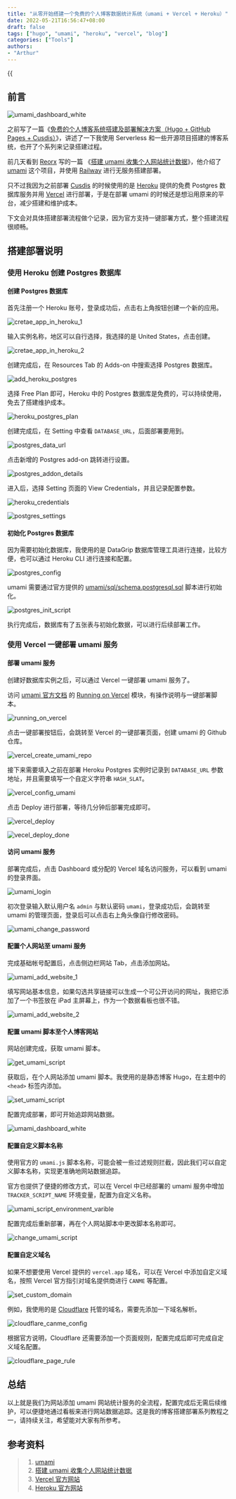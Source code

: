 ```yaml
---
title: "从零开始搭建一个免费的个人博客数据统计系统（umami + Vercel + Heroku）"
date: 2022-05-21T16:56:47+08:00
draft: false
tags: ["hugo", "umami", "heroku", "vercel", "blog"]
categories: ["Tools"]
authors:
- "Arthur"
---
```


{{<audio src="audios/here_after_us.mp3" caption="《后来的我们 - 五月天》" >}}

## 前言

![umami_dashboard_white](https://cdn.jsdelivr.net/gh/pseudoyu/image-hosting@master/images/umami_dashboard_white.png)

之前写了一篇《[免费的个人博客系统搭建及部署解决方案（Hugo + GitHub Pages + Cusdis）](https://www.pseudoyu.com/zh/2022/03/24/free_blog_deploy_using_hugo_and_cusdis/)》，讲述了一下我使用 Serverless 和一些开源项目搭建的博客系统，也开了个系列来记录搭建过程。

前几天看到 [Reorx](https://reorx.com) 写的一篇 《[搭建 umami 收集个人网站统计数据](https://reorx.com/blog/deploy-umami-for-personal-website/)》，他介绍了 [umami](https://umami.is) 这个项目，并使用 [Railway](https://railway.app) 进行无服务搭建部署。

只不过我因为之前部署 [Cusdis](https://cusdis.com) 的时候使用的是 [Heroku](https://www.heroku.com/) 提供的免费 Postgres 数据库服务并用 [Vercel](http://vercel.com/) 进行部署，于是在部署 umami 的时候还是想沿用原来的平台，减少搭建和维护成本。

下文会对具体搭建部署流程做个记录，因为官方支持一键部署方式，整个搭建流程很顺畅。

## 搭建部署说明

### 使用 Heroku 创建 Postgres 数据库

#### 创建 Postgres 数据库

首先注册一个 Heroku 账号，登录成功后，点击右上角按钮创建一个新的应用。

![cretae_app_in_heroku_1](https://cdn.jsdelivr.net/gh/pseudoyu/image-hosting@master/images/cretae_app_in_heroku_1.png)

输入实例名称，地区可以自行选择，我选择的是 United States，点击创建。

![cretae_app_in_heroku_2](https://cdn.jsdelivr.net/gh/pseudoyu/image-hosting@master/images/cretae_app_in_heroku_2.png)

创建完成后，在 Resources Tab 的 Adds-on 中搜索选择 Postgres 数据库。

![add_heroku_postgres](https://cdn.jsdelivr.net/gh/pseudoyu/image-hosting@master/images/add_heroku_postgres.png)

选择 Free Plan 即可，Heroku 中的 Postgres 数据库是免费的，可以持续使用，免去了搭建维护成本。

![heroku_postgres_plan](https://cdn.jsdelivr.net/gh/pseudoyu/image-hosting@master/images/heroku_postgres_plan.png)

创建完成后，在 Setting 中查看 `DATABASE_URL`，后面部署要用到。

![postgres_data_url](https://cdn.jsdelivr.net/gh/pseudoyu/image-hosting@master/images/postgres_data_url.jpeg)

点击新增的 Postgres add-on 跳转进行设置。

![postgres_addon_details](https://cdn.jsdelivr.net/gh/pseudoyu/image-hosting@master/images/postgres_addon_details.png)

进入后，选择 Setting 页面的 View Credentials，并且记录配置参数。

![heroku_credentials](https://cdn.jsdelivr.net/gh/pseudoyu/image-hosting@master/images/heroku_credentials.png)

![postgres_settings](https://cdn.jsdelivr.net/gh/pseudoyu/image-hosting@master/images/postgres_settings.jpeg)

#### 初始化 Postgres 数据库

因为需要初始化数据库，我使用的是 DataGrip 数据库管理工具进行连接，比较方便，也可以通过 Heroku CLI 进行连接和配置。

![postgres_config](https://cdn.jsdelivr.net/gh/pseudoyu/image-hosting@master/images/postgres_config.jpeg)

umami 需要通过官方提供的 [umami/sql/schema.postgresql.sql](https://github.com/mikecao/umami/blob/master/sql/schema.postgresql.sql) 脚本进行初始化。

![postgres_init_script](https://cdn.jsdelivr.net/gh/pseudoyu/image-hosting@master/images/postgres_init_script.png)

执行完成后，数据库有了五张表与初始化数据，可以进行后续部署工作。

### 使用 Vercel 一键部署 umami 服务

#### 部署 umami 服务

创建好数据库实例之后，可以通过 Vercel 一键部署 umami 服务了。

访问 [umami 官方文档](https://umami.is) 的 [Running on Vercel](https://umami.is/docs/running-on-vercel) 模块，有操作说明与一键部署脚本。

![running_on_vercel](https://cdn.jsdelivr.net/gh/pseudoyu/image-hosting@master/images/running_on_vercel.png)

点击一键部署按钮后，会跳转至 Vercel 的一键部署页面，创建 umami 的 Github 仓库。

![vercel_create_umami_repo](https://cdn.jsdelivr.net/gh/pseudoyu/image-hosting@master/images/vercel_create_umami_repo.png)

接下来需要填入之前在部署 Heroku Postgres 实例时记录到 `DATABASE_URL` 参数地址，并且需要填写一个自定义字符串 `HASH_SLAT`。

![vercel_config_umami](https://cdn.jsdelivr.net/gh/pseudoyu/image-hosting@master/images/vercel_config_umami.png)

点击 Deploy 进行部署，等待几分钟后部署完成即可。

![vercel_deploy](https://cdn.jsdelivr.net/gh/pseudoyu/image-hosting@master/images/vercel_deploy.png)

![vecel_deploy_done](https://cdn.jsdelivr.net/gh/pseudoyu/image-hosting@master/images/vecel_deploy_done.png)

#### 访问 umami 服务

部署完成后，点击 Dashboard 或分配的 Vercel 域名访问服务，可以看到 umami 的登录界面。

![umami_login](https://cdn.jsdelivr.net/gh/pseudoyu/image-hosting@master/images/umami_login.png)

初次登录输入默认用户名 `admin` 与默认密码 `umami`，登录成功后，会跳转至 umami 的管理页面，登录后可以点击右上角头像自行修改密码。

![umami_change_password](https://cdn.jsdelivr.net/gh/pseudoyu/image-hosting@master/images/umami_change_password.png)

#### 配置个人网站至 umami 服务

完成基础帐号配置后，点击侧边栏网站 Tab，点击添加网站。

![umami_add_website_1](https://cdn.jsdelivr.net/gh/pseudoyu/image-hosting@master/images/umami_add_website_1.png)

填写网站基本信息，如果勾选共享链接可以生成一个可公开访问的网址，我把它添加了一个书签放在 iPad 主屏幕上，作为一个数据看板也很不错。

![umami_add_website_2](https://cdn.jsdelivr.net/gh/pseudoyu/image-hosting@master/images/umami_add_website_2.png)

#### 配置 umami 脚本至个人博客网站

网站创建完成，获取 umami 脚本。

![get_umami_script](https://cdn.jsdelivr.net/gh/pseudoyu/image-hosting@master/images/get_umami_script.jpeg)

获取后，在个人网站添加 umami 脚本。我使用的是静态博客 Hugo，在主题中的 `<head>` 标签内添加。

![set_umami_script](https://cdn.jsdelivr.net/gh/pseudoyu/image-hosting@master/images/set_umami_script.jpeg)

配置完成部署，即可开始追踪网站数据。

![umami_dashboard_white](https://cdn.jsdelivr.net/gh/pseudoyu/image-hosting@master/images/umami_dashboard_white.png)

#### 配置自定义脚本名称

使用官方的 `umami.js` 脚本名称，可能会被一些过滤规则拦截，因此我们可以自定义脚本名称，实现更准确地网站数据追踪。

官方也提供了便捷的修改方式，可以在 Vercel 中已经部署的 umami 服务中增加 `TRACKER_SCRIPT_NAME` 环境变量，配置为自定义名称。

![umami_script_environment_varible](https://cdn.jsdelivr.net/gh/pseudoyu/image-hosting@master/images/umami_script_environment_varible.png)

配置完成后重新部署，再在个人网站脚本中更改脚本名称即可。

![change_umami_script](https://cdn.jsdelivr.net/gh/pseudoyu/image-hosting@master/images/change_umami_script.jpeg)

#### 配置自定义域名

如果不想要使用 Vercel 提供的 `vercel.app` 域名，可以在 Vercel 中添加自定义域名，按照 Vercel 官方指引对域名提供商进行 `CANME` 等配置。

![set_custom_domain](https://cdn.jsdelivr.net/gh/pseudoyu/image-hosting@master/images/set_custom_domain.png)

例如，我使用的是 [Cloudflare](https://www.cloudflare.com) 托管的域名，需要先添加一下域名解析。

![cloudflare_canme_config](https://cdn.jsdelivr.net/gh/pseudoyu/image-hosting@master/images/cloudflare_canme_config.png)

根据官方说明，Cloudflare 还需要添加一个页面规则，配置完成后即可完成自定义域名配置。

![cloudflare_page_rule](https://cdn.jsdelivr.net/gh/pseudoyu/image-hosting@master/images/cloudflare_page_rule.png)

## 总结

以上就是我们为网站添加 umami 网站统计服务的全流程，配置完成后无需后续维护，可以便捷地通过看板来进行网站数据追踪。这是我的博客搭建部署系列教程之一，请持续关注，希望能对大家有所参考。

## 参考资料

> 1. [umami](https://umami.is)
> 2. [搭建 umami 收集个人网站统计数据](https://reorx.com/blog/deploy-umami-for-personal-website/)
> 3. [Vercel 官方网站](http://vercel.com)
> 4. [Heroku 官方网站](https://www.heroku.com)